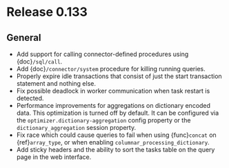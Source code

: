 # Release 0.133

## General

- Add support for calling connector-defined procedures using {doc}`/sql/call`.
- Add {doc}`/connector/system` procedure for killing running queries.
- Properly expire idle transactions that consist of just the start transaction statement
  and nothing else.
- Fix possible deadlock in worker communication when task restart is detected.
- Performance improvements for aggregations on dictionary encoded data.
  This optimization is turned off by default. It can be configured via the
  `optimizer.dictionary-aggregation` config property or the
  `dictionary_aggregation` session property.
- Fix race which could cause queries to fail when using {func}`concat` on
  {ref}`array_type`, or when enabling `columnar_processing_dictionary`.
- Add sticky headers and the ability to sort the tasks table on the query page
  in the web interface.
